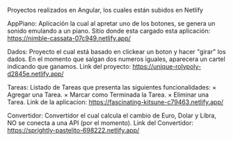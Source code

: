 Proyectos realizados en Angular, los cuales están subidos en Netlify


AppPiano: Aplicación la cual al apretar uno de los botones, se genera un sonido emulando a un piano. Sitio donde esta cargado esta aplicación: https://nimble-cassata-07c949.netlify.app/

Dados: Proyecto el cual está basado en clickear un boton y hacer "girar" los dados. En el momento que salgan dos numeros iguales, aparecera un cartel indicando que ganamos. Link del proyecto: https://unique-rolypoly-d2845e.netlify.app/

Tareas: Listado de Tareas que presenta las siguientes funcionalidades: × Agregar una Tarea. × Marcar como Terminada la Tarea. × Eliminar una Tarea. Link de la aplicacion: https://fascinating-kitsune-c79463.netlify.app/

Convertidor: Convertidor el cual calcula el cambio de Euro, Dolar y Libra, NO se conecta a una API (por el momento). Link del Convertidor: https://sprightly-pastelito-698222.netlify.app/
